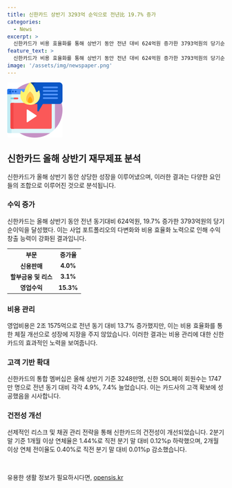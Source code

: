 ```yaml
---
title: 신한카드 상반기 3293억 순익으로 전년比 19.7% 증가
categories:
  - News
excerpt: >
  신한카드가 비용 효율화를 통해 상반기 동안 전년 대비 624억원 증가한 3793억원의 당기순이익을 달성했다. 고객 기반 구축을 통해 결제 취급액과 신사업 수익이 증가하고, 영업수익은 15.3% 늘었다. 영업비용은 13.7% 증가했지만, 체질 개선과 건전성 개선으로 수익 증가에 기여했다. 연체율과 전이율은 감소했고, 통합 멤버십과 회원수도 늘었다. 이러한 성과를 통해 신한카드는 수익 창출 능력이 강화되었다고 밝혔다.
feature_text: >
  신한카드가 비용 효율화를 통해 상반기 동안 전년 대비 624억원 증가한 3793억원의 당기순이익을 달성했다. 고객 기반 구축을 통해 결제 취급액과 신사업 수익이 증가하고, 영업수익은 15.3% 늘었다. 영업비용은 13.7% 증가했지만, 체질 개선과 건전성 개선으로 수익 증가에 기여했다. 연체율과 전이율은 감소했고, 통합 멤버십과 회원수도 늘었다. 이러한 성과를 통해 신한카드는 수익 창출 능력이 강화되었다고 밝혔다.
image: '/assets/img/newspaper.png'
---
```


<p><img src="/assets/img/news.png" alt="rentncar 속보" /></p>

<h2 data-ke-size="size26">신한카드 올해 상반기 재무제표 분석</h2>

<p data-ke-size="size16">신한카드가 올해 상반기 동안 상당한 성장을 이루어냈으며, 이러한 결과는 다양한 요인들의 조합으로 이루어진 것으로 분석됩니다.</p>

<h3>수익 증가</h3>

<p data-ke-size="size16">신한카드는 올해 상반기 동안 전년 동기대비 624억원, 19.7% 증가한 3793억원의 당기순이익을 달성했다. 이는 사업 포트폴리오의 다변화와 비용 효율화 노력으로 인해 수익 창출 능력이 강화된 결과입니다.</p>

<table>
  <tr>
    <th>부문</th>
    <th>증가율</th>
  </tr>
  <tr>
    <td style="text-align: center; height: 17px;"><b>신용판매</b></td>
    <td style="text-align: center; height: 17px;"><b>4.0%</b></td>
  </tr>
  <tr>
    <td style="text-align: center; height: 17px;"><b>할부금융 및 리스</b></td>
    <td style="text-align: center; height: 17px;"><b>3.1%</b></td>
  </tr>
  <tr>
    <td style="text-align: center; height: 17px;"><b>영업수익</b></td>
    <td style="text-align: center; height: 17px;"><b>15.3%</b></td>
  </tr>
</table>

<h3>비용 관리</h3>

<p data-ke-size="size16">영업비용은 2조 1575억으로 전년 동기 대비 13.7% 증가했지만, 이는 비용 효율화를 통한 체질 개선으로 성장에 지장을 주지 않았습니다. 이러한 결과는 비용 관리에 대한 신한카드의 효과적인 노력을 보여줍니다.</p>

<h3>고객 기반 확대</h3>

<p data-ke-size="size16">신한카드의 통합 멤버십은 올해 상반기 기준 3248만명, 신한 SOL페이 회원수는 1747만 명으로 전년 동기 대비 각각 4.9%, 7.4% 늘었습니다. 이는 카드사의 고객 확보에 성공했음을 시사합니다.</p>

<h3>건전성 개선</h3>

<p data-ke-size="size16">선제적인 리스크 및 채권 관리 전략을 통해 신한카드의 건전성이 개선되었습니다. 2분기 말 기준 1개월 이상 연체율은 1.44%로 직전 분기 말 대비 0.12%p 하락했으며, 2개월 이상 연체 전이율도 0.40%로 직전 분기 말 대비 0.01%p 감소했습니다.</p>

<p data-ke-size="size16">&nbsp;</p>
유용한 생활 정보가 필요하시다면, <a href="https://opensis.kr" rel="dofollow">opensis.kr</a>


